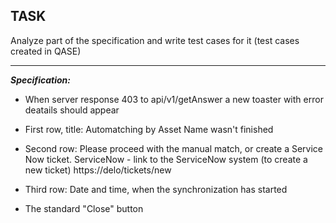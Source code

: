 ## **TASK**
Analyze part of the specification and write test cases for it (test cases created in QASE)
___
***Specification:***

+ When server response 403 to api/v1/getAnswer a new toaster with error deatails should appear

+ First row, title: Automatching by Asset Name wasn't finished

+ Second row: Please proceed with the manual match, or create a Service Now ticket. ServiceNow - link to the ServiceNow system (to create a new ticket) https://delo/tickets/new

+ Third row: Date and time, when the synchronization has started 

+ The standard "Close" button
